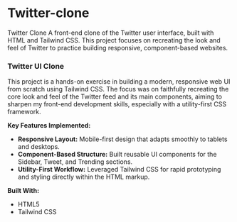 # Twitter-clone
Twitter Clone A front-end clone of the Twitter user interface, built with HTML and Tailwind CSS. This project focuses on recreating the look and feel of Twitter to practice building responsive, component-based websites.
### Twitter UI Clone

This project is a hands-on exercise in building a modern, responsive web UI from scratch using Tailwind CSS. The focus was on faithfully recreating the core look and feel of the Twitter feed and its main components, aiming to sharpen my front-end development skills, especially with a utility-first CSS framework.

**Key Features Implemented:**
* **Responsive Layout:** Mobile-first design that adapts smoothly to tablets and desktops.
* **Component-Based Structure:** Built reusable UI components for the Sidebar, Tweet, and Trending sections.
* **Utility-First Workflow:** Leveraged Tailwind CSS for rapid prototyping and styling directly within the HTML markup.

**Built With:**
* HTML5
* Tailwind CSS
